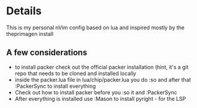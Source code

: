 # Details

This is my personal nVim config based on lua and inspired mostly by the theprimagen install

## A few considerations

* to install packer check out the official packer installation (hint, it's a git repo that needs to be cloned and installed locally
* inside the packer.lua file in lua/chip/packer.lua you do :so and after that :PackerSync to install everything
* Check out how to install packer before you :so it and :PackerSync 
* After everything is installed use :Mason to install pyright - for the LSP
